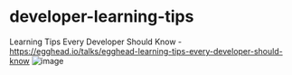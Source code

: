 # developer-learning-tips
Learning Tips Every Developer Should Know - https://egghead.io/talks/egghead-learning-tips-every-developer-should-know
![image](https://user-images.githubusercontent.com/14173452/118526227-a996b580-b75d-11eb-8eaf-6a3fd521df86.png)

